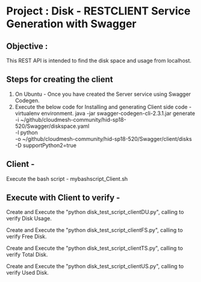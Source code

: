 ﻿# Project : Disk - RESTCLIENT Service Generation with Swagger

## Objective :

This REST API is intended to find the disk space and  usage from localhost.

## Steps for creating the client
1. On Ubuntu - Once you have created the Server service using Swagger Codegen. 
2. Execute the below code for Installing and generating Client side code - virtualenv environment.
java -jar swagger-codegen-cli-2.3.1.jar generate \
-i ~/github/cloudmesh-community/hid-sp18-520/Swagger/diskspace.yaml \
-l python \
-o ~/github/cloudmesh-community/hid-sp18-520/Swagger/client/disks \
-D supportPython2=true

## Client - 
Execute the bash script - mybashscript_Client.sh

## Execute with Client to verify - 

Create and Execute the "python disk_test_script_clientDU.py", calling to verify Disk Usage.

Create and Execute the "python disk_test_script_clientFS.py", calling to verify Free Disk.

Create and Execute the "python disk_test_script_clientTS.py", calling to verify Total Disk.

Create and Execute the "python disk_test_script_clientUS.py", calling to verify Used Disk.
